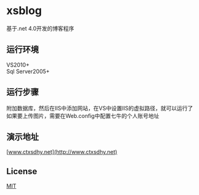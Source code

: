 # xsblog
基于.net 4.0开发的博客程序<br>
## 运行环境
VS2010+ <br>
Sql Server2005+<br>
## 运行步骤
附加数据库，然后在IIS中添加网站，在VS中设置IIS的虚拟路径，就可以运行了<br>
如果要上传图片，需要在Web.config中配置七牛的个人账号地址<br>
## 演示地址
[www.ctxsdhy.net](http://www.ctxsdhy.net)
## License
[MIT](https://github.com/ctxsdhy/xsblog/blob/master/LICENSE)

